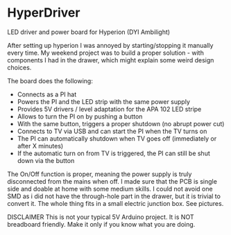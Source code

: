 # HyperDriver
LED driver and power board for Hyperion (DYI Ambilight)

After setting up hyperion I was annoyed by starting/stopping it manually every time.
My weekend project was to build a proper solution - with components I had in the drawer, which might explain some weird design choices.

The board does the following:

* Connects as a PI hat
* Powers the PI and the LED strip with the same power supply
* Provides 5V drivers / level adaptation for the APA 102 LED stripe
* Allows to turn the PI on by pushing a button
* With the same button, triggers a proper shutdown (no abrupt power cut)
* Connects to TV via USB and can start the PI when the TV turns on
* The PI can automatically shutdown when TV goes off (immediately or after X minutes)
* If the automatic turn on from TV is triggered, the PI can still be shut down via the button

The On/Off function is proper, meaning the power supply is truly disconnected from the mains when off.
I made sure that the PCB is single side and doable at home with some medium skills. I could not avoid one SMD as i did not have the through-hole part in the drawer, but it is trivial to convert it.
The whole thing fits in a small electric junction box. See pictures.

DISCLAIMER
This is not your typical 5V Arduino project. 
It is NOT breadboard friendly.
Make it only if you know what you are doing.
